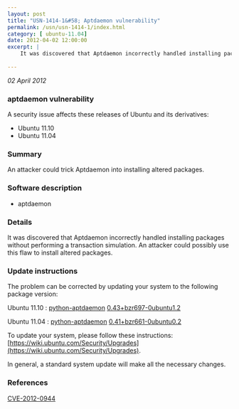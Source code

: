 ```yaml
---
layout: post
title: "USN-1414-1&#58; Aptdaemon vulnerability"
permalink: /usn/usn-1414-1/index.html
category: [ ubuntu-11.04]
date: 2012-04-02 12:00:00
excerpt: |
    It was discovered that Aptdaemon incorrectly handled installing packages without performing a transaction simulation. An attacker could possibly use this flaw to install altered packages. 
    
--- 
```

 
 

*02 April 2012*

### aptdaemon vulnerability

A security issue affects these releases of Ubuntu and its derivatives:

* Ubuntu 11.10
* Ubuntu 11.04

### Summary

An attacker could trick Aptdaemon into installing altered packages. 

### Software description

* aptdaemon 

### Details

It was discovered that Aptdaemon incorrectly handled installing packages without performing a transaction simulation. An attacker could possibly use this flaw to install altered packages. 

### Update instructions

The problem can be corrected by updating your system to the following package version:

Ubuntu 11.10
 : [python-aptdaemon](https://launchpad.net/ubuntu/+source/aptdaemon) <span> [0.43+bzr697-0ubuntu1.2](https://launchpad.net/ubuntu/+source/aptdaemon/0.43+bzr697-0ubuntu1.2) </span> 

Ubuntu 11.04
 : [python-aptdaemon](https://launchpad.net/ubuntu/+source/aptdaemon) <span> [0.41+bzr661-0ubuntu0.2](https://launchpad.net/ubuntu/+source/aptdaemon/0.41+bzr661-0ubuntu0.2) </span> 

To update your system, please follow these instructions: [https://wiki.ubuntu.com/Security/Upgrades](https://wiki.ubuntu.com/Security/Upgrades).

In general, a standard system update will make all the necessary changes. 

### References

 
 [CVE-2012-0944](http://people.ubuntu.com/~ubuntu-security/cve/CVE-2012-0944)
 


